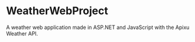 # WeatherWebProject

A weather web application made in ASP.NET and JavaScript with the Apixu Weather API.
